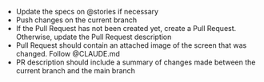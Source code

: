 - Update the specs on @stories if necessary
- Push changes on the current branch
- If the Pull Request has not been created yet, create a Pull Request. Otherwise, update the Pull Request description
- Pull Request should contain an attached image of the screen that was changed. Follow @CLAUDE.md
- PR description should include a summary of changes made between the current branch and the main branch
